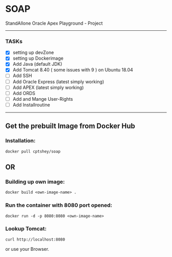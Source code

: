 # SOAP
StandAllone Oracle Apex Playground - Project 

---

### TASKs ###
- [x] setting up devZone
- [x] setting up Dockerimage 
- [x] Add Java (default JDK) 
- [x] Add Tomcat 8.40 ( some issues with 9 )  on Ubuntu 18.04
- [ ] Add SSH
- [ ] Add Oracle Express (latest simply working)
- [ ] Add APEX (latest simply working)
- [ ] Add ORDS
- [ ] Add and Mange User-Rights 
- [ ] Add Installroutine

---
## Get the prebuilt Image from Docker Hub ##
### Installation: ###
```
docker pull cptshey/soap
```
## OR ##

### Building up own image: ###
```
docker build <own-image-name> .
```

### Run the container with 8080 port opened: ###
```
docker run -d -p 8080:8080 <own-image-name>
```

### Lookup Tomcat: ###
```
curl http://localhost:8080
```
or use your Browser.
